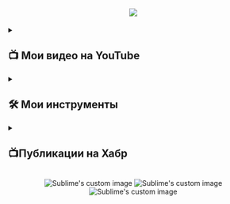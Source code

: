 <h1 align="center">
  <a href="https://git.io/typing-svg">
    <img src="https://readme-typing-svg.herokuapp.com/?lines=Привет+мир!+👋;&center=true&size=30">
  </a>
</h1>

<!-- Карточки видео на ютубе -->
<details> 
  <summary><h2>📺 Мои видео на YouTube</h2></summary>
<a href="https://www.youtube.com/watch?v=96WVxAyhIpY&t"><img src="https://ytcards.demolab.com/?id=96WVxAyhIpY&title=Minecraft (1.8 - 1.18) - Пишем бота на JavaScript (Mineflayer). Урок 16: WEB Инвентарь&lang=en&timestamp=1696868769&background_color=%230d1117&title_color=%23ffffff&stats_color=%23dedede&max_title_lines=2&width=250&border_radius=5&duration=172"></a>
<a href="https://www.youtube.com/watch?v=UMPxn4rXbPk&t"><img src="https://ytcards.demolab.com/?id=UMPxn4rXbPk&title=Minecraft(1.8 - 1.18) - Пишем бота на JavaScript (Mineflayer). Урок 15: WEB Радар&lang=en&timestamp=1696868769&background_color=%230d1117&title_color=%23ffffff&stats_color=%23dedede&max_title_lines=2&width=250&border_radius=5&duration=172"></a>
<a href="https://www.youtube.com/watch?v=XiqmHTewQq4"><img src="https://ytcards.demolab.com/?id=XiqmHTewQq4&title=Minecraft(1.8 - 1.18)-Пишем бота на JavaScript (Mineflayer).Урок 14:Автоматическая экипировка брони&lang=en&timestamp=1696868769&background_color=%230d1117&title_color=%23ffffff&stats_color=%23dedede&max_title_lines=2&width=250&border_radius=5&duration=172"></a>
<a href="https://www.youtube.com/watch?v=zcSPobxdQEI&t"><img src="https://ytcards.demolab.com/?id=zcSPobxdQEI&title=Minecraft(1.8 - 1.18)-Пишем бота на JavaScript (Mineflayer).Урок 13:Автоматическая экипировка тотема&lang=en&timestamp=1696868769&background_color=%230d1117&title_color=%23ffffff&stats_color=%23dedede&max_title_lines=2&width=250&border_radius=5&duration=172"></a>
<a href="https://www.youtube.com/watch?v=S7cFkHagoeY&t"><img src="https://ytcards.demolab.com/?id=S7cFkHagoeY&title=Minecraft (1.8 - 1.18) - Minecraft (1.8 - 1.18)-Пишем бота на JavaScript (Mineflayer).Урок 12: Значения еды и здоровья&lang=en&timestamp=1696868769&background_color=%230d1117&title_color=%23ffffff&stats_color=%23dedede&max_title_lines=2&width=250&border_radius=5&duration=172"></a>
<a href="https://www.youtube.com/watch?v=Zc2iakPZbLw&t"><img src="https://ytcards.demolab.com/?id=Zc2iakPZbLw&title=Minecraft (1.8 - 1.18)-Пишем бота на JavaScript (Mineflayer).Урок 11: Взаимодействие с коровами&lang=en&timestamp=1696868769&background_color=%230d1117&title_color=%23ffffff&stats_color=%23dedede&max_title_lines=2&width=250&border_radius=5&duration=172"></a>
</details>

<details> 
  <summary><h2>🛠️ Мои инструменты</h2></summary>
  <!-- Some badges are from https://github.com/Ileriayo/markdown-badges -->

  <h3>👨‍💻 Языки программирования и языки разметки</h3>

  <p>
      <a href="https://github.com/search?q=user%3ADenverCoder1+language%3Acsharp"><img alt="C#" src="https://custom-icon-badges.demolab.com/badge/C%23-68217A.svg?logo=cs2&logoColor=white"></a>
      <a href="https://github.com/search?q=user%3ADenverCoder1+language%3Acss"><img alt="CSS" src="https://img.shields.io/badge/CSS-1572B6.svg?logo=css3&logoColor=white"></a>
      <a href="https://github.com/search?q=user%3ADenverCoder1+language%3Ahtml"><img alt="HTML" src="https://img.shields.io/badge/HTML-E34F26.svg?logo=html5&logoColor=white"></a>
      <a href="https://github.com/search?q=user%3ADenverCoder1+language%3Ajava"><img alt="Java" src="https://custom-icon-badges.demolab.com/badge/Java-007396.svg?logo=java&logoColor=white"></a>
      <a href="https://github.com/search?q=user%3ADenverCoder1+language%3Ajavascript"><img alt="JavaScript" src="https://img.shields.io/badge/JavaScript-F7DF1E.svg?logo=javascript&logoColor=black"></a>
      <a href="https://github.com/search?q=user%3ADenverCoder1+language%3Ajavascript"><img alt="Node.js" src="https://img.shields.io/badge/Node.js-43853D.svg?logo=node.js&logoColor=white"></a>
      <a href="https://github.com/search?q=user%3ADenverCoder1+language%3Aphp"><img alt="PHP" src="https://img.shields.io/badge/PHP-777BB4.svg?logo=php&logoColor=white"></a>
      <a href="https://github.com/search?q=user%3ADenverCoder1+language%3Apython"><img alt="Python" src="https://img.shields.io/badge/Python-14354C.svg?logo=python&logoColor=white"></a>
      <a href="https://github.com/search?q=user%3ADenverCoder1+language%3Asql"><img alt="SQL" src="https://custom-icon-badges.demolab.com/badge/SQL-025E8C.svg?logo=database&logoColor=white"></a>
      <a href="https://github.com/search?q=user%3ADenverCoder1+language%3Asvg"><img alt="SVG+XML" src="https://img.shields.io/badge/SVG%2BXML-e0982c.svg?logo=svg&logoColor=white"></a>
  </p>
  <h3>🗄️ Базы данных и облачный хостинг</h3>
  <p>
      <a href="#"><img alt="MySQL" src="https://img.shields.io/badge/MySQL-00f.svg?logo=mysql&logoColor=white"></a>
      <a href="#"><img alt="PostgreSQL" src ="https://img.shields.io/badge/PostgreSQL-316192.svg?logo=postgresql&logoColor=white"></a>
     
  </p>
  <h3>💻 Программное обеспечение и инструменты</h3>
  <p>
      <a href="#"><img alt="Adobe" src="https://img.shields.io/badge/Adobe-FF0000.svg?logo=adobe&logoColor=white"></a>
      <a href="#"><img alt="Android" src="https://img.shields.io/badge/Android-3DDC84?logo=android&logoColor=white"></a>
      <a href="#"><img alt="Android Studio" src="https://img.shields.io/badge/Android%20Studio-008678.svg?logo=android-studio&logoColor=white"></a>
      <a href="#"><img alt="Audacity" src="https://img.shields.io/badge/-Audacity-0000CC?logo=audacity&logoColor=white"></a>
      <a href="#"><img alt="Git" src="https://img.shields.io/badge/Git-F05033.svg?logo=git&logoColor=white"></a>
      <a href="#"><img alt="GitHub Desktop" src="https://img.shields.io/badge/GitHub%20Desktop-8034A9.svg?logo=github&logoColor=white"></a>
      <a href="#"><img alt="OBS Studio" src="https://img.shields.io/badge/-OBS-302E31?logo=obs-studio&logoColor=white"></a>
      <a href="#"><img alt="Visual Studio Code" src="https://img.shields.io/badge/Visual%20Studio%20Code-0078d7.svg?logo=visual-studio-code&logoColor=white"></a>
      <a href="#"><img alt="WebStorm" src="https://img.shields.io/badge/Web%20Storm%20-0058d9.svg?logo=WebStorm&logoColor=white"></a>
  </p>
</details>

<details> 
  <summary><h2>📺Публикации на Хабр</h2></summary>

-   25-10-2023 : [Пишем бота на JavaScript для Minecraft (1.8-1.18) / Часть 1-9](https://habr.com/ru/articles/695372/)
-   23-11-2023 : [Пишем бота на JavaScript для Minecraft (1.8-1.18) / Часть 10-14](https://habr.com/ru/articles/701056/)

  </details>
<p align="center">
  <img src="http://github-profile-summary-cards.vercel.app/api/cards/profile-details?username=Sergey-Fedorenko&theme=aura_dark" alt="Sublime's custom image"/>
    <img src="http://github-profile-summary-cards.vercel.app/api/cards/repos-per-language?username=Sergey-Fedorenko&theme=aura_dark" alt="Sublime's custom image"/>
    <img src="http://github-profile-summary-cards.vercel.app/api/cards/stats?username=Sergey-Fedorenko&theme=aura_dark" alt="Sublime's custom image"/>
</p>
